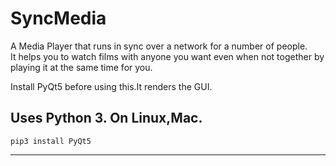 # SyncMedia
   A Media Player that runs in sync over a network for a number of people.  
   It helps you to watch films with anyone you want even when not together by playing it at the same time for you.   


Install PyQt5 before using this.It renders the GUI.   
   
   Uses Python 3.
   On Linux,Mac.   
---
~~~
pip3 install PyQt5
~~~
---

